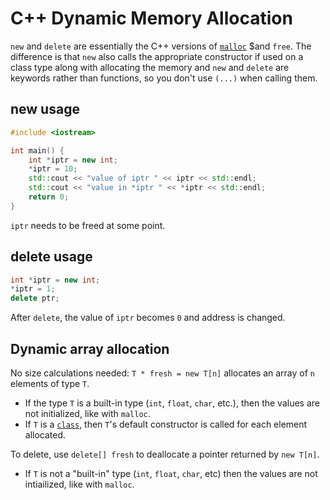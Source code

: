 # C++ Dynamic Memory Allocation
`new` and `delete` are essentially the C++ versions of [`malloc`](Memory.md#Dynamic%20Allocation) $and `free`. The difference is that `new` also calls the appropriate constructor if used on a class type along with allocating the memory and `new` and `delete` are keywords rather than functions, so you don't use `(...)` when calling them. 

## new usage
```c++
#include <iostream>

int main() {
	int *iptr = new int;
	*iptr = 10;
	std::cout << "value of iptr " << iptr << std::endl;
	std::cout << "value in *iptr " << *iptr << std::endl;
	return 0;
}
```
`iptr` needs to be freed at some point.


## delete usage
```c++
int *iptr = new int;
*iptr = 1;
delete ptr;
```
After `delete`, the value of `iptr` becomes `0` and address is changed. 

## Dynamic array allocation
No size calculations needed: `T * fresh = new T[n]` allocates an array of `n` elements of type `T`.
- If the type `T` is a built-in type (`int`, `float`, `char`, etc.), then the values are not initialized, like with `malloc`. 
- If `T` is a [`class`](Intro%20to%20OO.md#Overview%20of%20classes), then `T`'s default constructor is called for each element allocated. 

To delete, use `delete[] fresh` to deallocate a pointer returned by `new T[n]`.

- If `T` is not a "built-in" type (`int`, `float`, `char`, etc) then the values are not intiailized, like with `malloc`.
